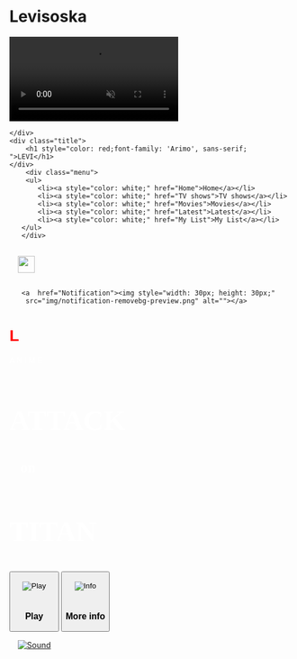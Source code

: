 # Levisoska
<!DOCTYPE html>
<html lang="en">
<head>
    <meta charset="UTF-8">
    <meta http-equiv="X-UA-Compatible" content="IE=edge">
    <meta name="viewport" content="width=device-width, initial-scale=1.0">
    <title>Levisoska</title>
    <link rel="stylesheet" href="style.css">
    <link href="https://fonts.googleapis.com/css2?family=Arimo&display=swap" rel="stylesheet">
    <link href="https://fonts.googleapis.com/css2?family=Nanum+Gothic&display=swap" rel="stylesheet">
    <link href="https://fonts.googleapis.com/css2?family=Nova+Cut&display=swap" rel="stylesheet">
<style>
ul{
            
            margin-left: 100px;
        
        
        }
        ul, li{
            font-size: 15px;
            display: inline;
            padding: 15px;
            color: white;
            font-family: 'Nanum Gothic', sans-serif;
        }
        img{
            padding: 15px;
        }
        zz{
            display: inline;
        }
    
</style>
</head>
<body>
    <div class="intro">
    <div class="video">
        <video class="video_media"
        src="video/levi5.mp4" autoplay muted loop></video>
    </div>
    
    </div>
    <div class="title">
        <h1 style="color: red;font-family: 'Arimo', sans-serif; ">LEVI</h1>
    </div>
        <div class="menu">
        <ul>
           <li><a style="color: white;" href="Home">Home</a></li>
           <li><a style="color: white;" href="TV shows">TV shows</a></li>
           <li><a style="color: white;" href="Movies">Movies</a></li>
           <li><a style="color: white;" href="Latest">Latest</a></li>
           <li><a style="color: white;" href="My List">My List</a></li>
       </ul>
       </div> 
   
   <div class="find">
    <a  href="Search"><img style="width: 30px; height: 30px;"
        src="img/ss (2).png" alt=""></a>
       
       <a  href="Notification"><img style="width: 30px; height: 30px;"
        src="img/notification-removebg-preview.png" alt=""></a>
       
    
   </div>
   <div class="titan">
       <div class="text">
       <h1 class="z"
       style="color: red;font-family: 'Arimo', sans-serif;">L</h1>
       <p class="zz"
       style="color: white;font-family: 'Arimo', sans-serif;">A N I M E</p>
       <h2 style="color: white;font-family: 'Nova Cut', cursive;font-size: 50px;">ATTACK </h2>
       <h3 style="color: white;font-family: 'Nova Cut', cursive;margin-left: 20px;font-size: 25px;">on</h3>
       <h2 style="color: white;font-family: 'Nova Cut', cursive;font-size: 50px;">TITAN</h2>
    </div>
   </div>
   <div class="play">
    <button class="play_i"
    ><img class="play_p"
        src="img/play.png" alt="Play" 
        style="vertical-align: middle">
        <h3>Play</h3>
    </button>
        <button class="info_i"
        ><img class="info"
            src="img/information-logotype-in-a-circle.png" alt="Info" 
            style="vertical-align: middle;font-family:'Arimo', sans-serif;"> 
            <h3>More info</h3>
        </button>
   </div>
   <div class="sound">
    <a  href="Latest"><img class="info"
        src="img/voice.png" alt="Sound" 
        style="vertical-align: middle"></a>
  
        
   
   </div>
</body>
</html>

